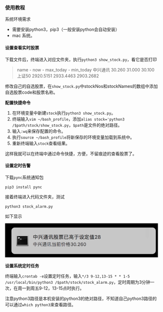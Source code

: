 ### 使用教程

系统环境需求

- 需要安装python3，pip3（一般安装python会自动安装）
- mac 系统。

#### 设置查看实时股票

下载文件后，终端进入对应文件夹，执行`python3 show_stock.py`，看它是否打印

> name      - now      - max_today      - min_today
> 中兴通讯    30.260    31.000         30.100
> 上证50    2920.5151    2933.4463         2903.2682

修改自己的自选股票，在`show_stock.py`中stockNos和stockNames的数组中添加自选股票code和股票名称。

**配置快捷命令**

1. 在环境变量中新建`stock`执行`python3 show_stock.py`。
2. 终端输入`vim ~/bash_profile`，添加`alias stock='python3 /$path/stock/show_stock.py`，`$path`是文件的绝对路径。
3. 输入`:wq`来保存配置的命令。
4. 执行`source ~/bash_profile`将新保存的环境变量加载到系统中。
5. 重新终端输入`stock`查看结果。

这样我就可以在终端中通过命令快捷，方便，不留痕迹的查看股票了。

#### 设置定时告警

下载`pync`系统通知包

```
pip3 install pync
```

接着终端进入代码文件夹，测试

```
python3 stock_alarm.py 
```

如下显示

![image-20190412220908534](resources/stock_notify.png)

**设置系统定时任务**

终端输入`crontab -e`设置定时任务，输入`*/3 9-12,13-15 * * 1-5 /usr/local/bin/python3 /$path/stock/stock_alarm.py`，定时周期为3分钟一次，在周一到周五9-12，13-15点时执行。

注意python3路径是本机安装的python3的绝对路径，不知道自己python3路径的可以通过`which python3`来查看路径。